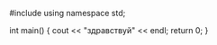   #include <iostream>
  using namespace std;
  
  int main()
  {
    cout << "здравствуй" << endl;
    return 0;
  }
